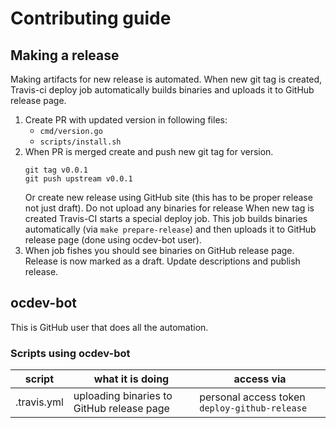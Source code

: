 # Contributing guide



## Making a release

Making artifacts for new release is automated. 
When new git tag is created, Travis-ci deploy job automatically builds binaries and uploads it to GitHub release page.

1. Create PR with updated version in following files:
    - `cmd/version.go`
    - `scripts/install.sh`
2. When PR is merged create and push new git tag for version.
    ```
    git tag v0.0.1
    git push upstream v0.0.1
    ```
    Or create new release using GitHub site (this has to be proper release not just draft). 
    Do not upload any binaries for release
    When new tag is created Travis-CI starts a special deploy job.
    This job builds binaries automatically (via `make prepare-release`) and then uploads it to GitHub release page (done using ocdev-bot user).
3. When job fishes you should see binaries on GitHub release page. Release is now marked as a draft. Update descriptions and publish release.


## ocdev-bot
This is GitHub user that does all the automation.

### Scripts using ocdev-bot

| script | what it is doing | access via | 
|-|-|-|
| .travis.yml | uploading binaries to GitHub release page | personal access token `deploy-github-release` |